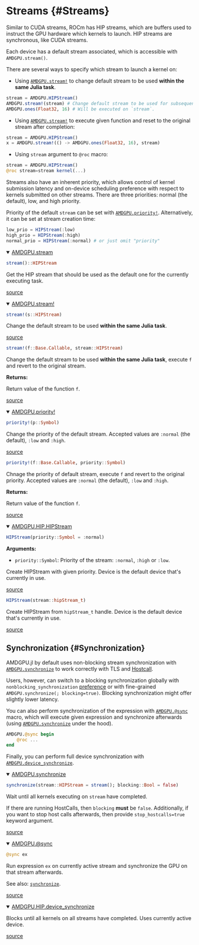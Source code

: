 
# Streams {#Streams}

Similar to CUDA streams, ROCm has HIP streams, which are buffers used to instruct the GPU hardware which kernels to launch. HIP streams are synchronous, like CUDA streams.

Each device has a default stream associated, which is accessible with `AMDGPU.stream()`.

There are several ways to specify which stream to launch a kernel on:
- Using [`AMDGPU.stream!`](/api/streams#AMDGPU.stream!) to change default stream to be used   **within the same Julia task**.
  

```julia
stream = AMDGPU.HIPStream()
AMDGPU.stream!(stream) # Change default stream to be used for subsequent operations.
AMDGPU.ones(Float32, 16) # Will be executed on `stream`.
```

- Using [`AMDGPU.stream!`](/api/streams#AMDGPU.stream!) to execute given function and reset   to the original stream after completion:
  

```julia
stream = AMDGPU.HIPStream()
x = AMDGPU.stream!(() -> AMDGPU.ones(Float32, 16), stream)
```

- Using `stream` argument to `@roc` macro:
  

```julia
stream = AMDGPU.HIPStream()
@roc stream=stream kernel(...)
```


Streams also have an inherent priority, which allows control of kernel submission latency and on-device scheduling preference with respect to kernels submitted on other streams. There are three priorities: normal (the default), low, and high priority.

Priority of the default `stream` can be set with [`AMDGPU.priority!`](/api/streams#AMDGPU.priority!). Alternatively, it can be set at stream creation time:

```julia
low_prio = HIPStream(:low)
high_prio = HIPStream(:high)
normal_prio = HIPStream(:normal) # or just omit "priority"
```

<details class='jldocstring custom-block' open>
<summary><a id='AMDGPU.stream' href='#AMDGPU.stream'><span class="jlbinding">AMDGPU.stream</span></a> <Badge type="info" class="jlObjectType jlFunction" text="Function" /></summary>



```julia
stream()::HIPStream
```


Get the HIP stream that should be used as the default one for the currently executing task.


<Badge type="info" class="source-link" text="source"><a href="https://github.com/JuliaGPU/AMDGPU.jl/blob/v1.3.2/src/tls.jl#L80-L85" target="_blank" rel="noreferrer">source</a></Badge>

</details>

<details class='jldocstring custom-block' open>
<summary><a id='AMDGPU.stream!' href='#AMDGPU.stream!'><span class="jlbinding">AMDGPU.stream!</span></a> <Badge type="info" class="jlObjectType jlFunction" text="Function" /></summary>



```julia
stream!(s::HIPStream)
```


Change the default stream to be used **within the same Julia task**.


<Badge type="info" class="source-link" text="source"><a href="https://github.com/JuliaGPU/AMDGPU.jl/blob/v1.3.2/src/tls.jl#L88-L92" target="_blank" rel="noreferrer">source</a></Badge>



```julia
stream!(f::Base.Callable, stream::HIPStream)
```


Change the default stream to be used **within the same Julia task**, execute `f` and revert to the original stream.

**Returns:**

Return value of the function `f`.


<Badge type="info" class="source-link" text="source"><a href="https://github.com/JuliaGPU/AMDGPU.jl/blob/v1.3.2/src/tls.jl#L99-L108" target="_blank" rel="noreferrer">source</a></Badge>

</details>

<details class='jldocstring custom-block' open>
<summary><a id='AMDGPU.priority!' href='#AMDGPU.priority!'><span class="jlbinding">AMDGPU.priority!</span></a> <Badge type="info" class="jlObjectType jlFunction" text="Function" /></summary>



```julia
priority!(p::Symbol)
```


Change the priority of the default stream. Accepted values are `:normal` (the default), `:low` and `:high`.


<Badge type="info" class="source-link" text="source"><a href="https://github.com/JuliaGPU/AMDGPU.jl/blob/v1.3.2/src/tls.jl#L152-L157" target="_blank" rel="noreferrer">source</a></Badge>



```julia
priority!(f::Base.Callable, priority::Symbol)
```


Chnage the priority of default stream, execute `f` and revert to the original priority. Accepted values are `:normal` (the default), `:low` and `:high`.

**Returns:**

Return value of the function `f`.


<Badge type="info" class="source-link" text="source"><a href="https://github.com/JuliaGPU/AMDGPU.jl/blob/v1.3.2/src/tls.jl#L166-L176" target="_blank" rel="noreferrer">source</a></Badge>

</details>

<details class='jldocstring custom-block' open>
<summary><a id='AMDGPU.HIP.HIPStream' href='#AMDGPU.HIP.HIPStream'><span class="jlbinding">AMDGPU.HIP.HIPStream</span></a> <Badge type="info" class="jlObjectType jlType" text="Type" /></summary>



```julia
HIPStream(priority::Symbol = :normal)
```


**Arguments:**
- `priority::Symbol`: Priority of the stream: `:normal`, `:high` or `:low`.
  

Create HIPStream with given priority. Device is the default device that&#39;s currently in use.


<Badge type="info" class="source-link" text="source"><a href="https://github.com/JuliaGPU/AMDGPU.jl/blob/v1.3.2/src/hip/stream.jl#L13-L22" target="_blank" rel="noreferrer">source</a></Badge>



```julia
HIPStream(stream::hipStream_t)
```


Create HIPStream from `hipStream_t` handle. Device is the default device that&#39;s currently in use.


<Badge type="info" class="source-link" text="source"><a href="https://github.com/JuliaGPU/AMDGPU.jl/blob/v1.3.2/src/hip/stream.jl#L42-L47" target="_blank" rel="noreferrer">source</a></Badge>

</details>


## Synchronization {#Synchronization}

AMDGPU.jl by default uses non-blocking stream synchronization with [`AMDGPU.synchronize`](/api/streams#AMDGPU.synchronize) to work correctly with TLS and [Hostcall](/api/hostcall#Hostcall).

Users, however, can switch to a blocking synchronization globally with `nonblocking_synchronization` [preference](https://github.com/JuliaPackaging/Preferences.jl) or with fine-grained `AMDGPU.synchronize(; blocking=true)`. Blocking synchronization might offer slightly lower latency.

You can also perform synchronization of the expression with [`AMDGPU.@sync`](/api/streams#AMDGPU.@sync) macro, which will execute given expression and synchronize afterwards (using [`AMDGPU.synchronize`](/api/streams#AMDGPU.synchronize) under the hood).

```julia
AMDGPU.@sync begin
    @roc ...
end
```


Finally, you can perform full device synchronization with [`AMDGPU.device_synchronize`](/api/streams#AMDGPU.HIP.device_synchronize).
<details class='jldocstring custom-block' open>
<summary><a id='AMDGPU.synchronize' href='#AMDGPU.synchronize'><span class="jlbinding">AMDGPU.synchronize</span></a> <Badge type="info" class="jlObjectType jlFunction" text="Function" /></summary>



```julia
synchronize(stream::HIPStream = stream(); blocking::Bool = false)
```


Wait until all kernels executing on `stream` have completed.

If there are running HostCalls, then `blocking` **must** be `false`. Additionally, if you want to stop host calls afterwards, then provide `stop_hostcalls=true` keyword argument.


<Badge type="info" class="source-link" text="source"><a href="https://github.com/JuliaGPU/AMDGPU.jl/blob/v1.3.2/src/highlevel.jl#L27-L35" target="_blank" rel="noreferrer">source</a></Badge>

</details>

<details class='jldocstring custom-block' open>
<summary><a id='AMDGPU.@sync' href='#AMDGPU.@sync'><span class="jlbinding">AMDGPU.@sync</span></a> <Badge type="info" class="jlObjectType jlMacro" text="Macro" /></summary>



```julia
@sync ex
```


Run expression `ex` on currently active stream and synchronize the GPU on that stream afterwards.

See also: [`synchronize`](/api/streams#AMDGPU.synchronize).


<Badge type="info" class="source-link" text="source"><a href="https://github.com/JuliaGPU/AMDGPU.jl/blob/v1.3.2/src/highlevel.jl#L67-L74" target="_blank" rel="noreferrer">source</a></Badge>

</details>

<details class='jldocstring custom-block' open>
<summary><a id='AMDGPU.HIP.device_synchronize' href='#AMDGPU.HIP.device_synchronize'><span class="jlbinding">AMDGPU.HIP.device_synchronize</span></a> <Badge type="info" class="jlObjectType jlFunction" text="Function" /></summary>



Blocks until all kernels on all streams have completed. Uses currently active device.


<Badge type="info" class="source-link" text="source"><a href="https://github.com/JuliaGPU/AMDGPU.jl/blob/v1.3.2/src/hip/HIP.jl#L83-L86" target="_blank" rel="noreferrer">source</a></Badge>

</details>

